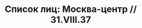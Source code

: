 ---
title: 'Список лиц: Москва-центр // 31.VIII.37'
description: РГАСПИ, ф.17, т.2, оп.171, дело 410, лист 325
images:
- /disk/pictures/v02/17-171-410-325.jpg
- /disk/pictures/v02/17-171-410-326.jpg
- /disk/pictures/v02/17-171-410-327.jpg
---